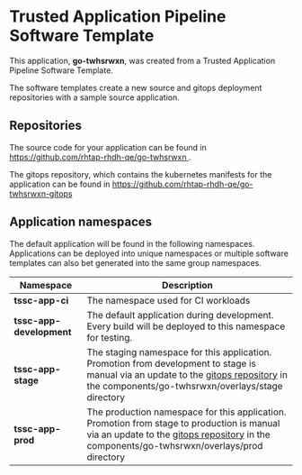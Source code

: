 # Trusted Application Pipeline Software Template

This application, **go-twhsrwxn**, was created from a Trusted Application Pipeline Software Template.

The software templates create a new source and gitops deployment repositories with a sample source application. 

## Repositories

The source code for your application can be found in [https://github.com/rhtap-rhdh-qe/go-twhsrwxn ](https://github.com/rhtap-rhdh-qe/go-twhsrwxn ).
 
The gitops repository, which contains the kubernetes manifests for the application can be found in 
[https://github.com/rhtap-rhdh-qe/go-twhsrwxn-gitops ](https://github.com/rhtap-rhdh-qe/go-twhsrwxn-gitops ) 

## Application namespaces 

The default application will be found in the following namespaces. Applications can be deployed into unique namespaces or multiple software templates can also bet generated into the same group namespaces.  

|  Namespace   |  Description   |  
| -------- | -------- |
| **tssc-app-ci** | The namespace used for CI workloads |
| **tssc-app-development** | The default application during development. Every build will be deployed to this namespace for testing. |
| **tssc-app-stage** | The staging namespace for this application. Promotion from development to stage is manual via an update to the [gitops repository](https://github.com/rhtap-rhdh-qe/go-twhsrwxn-gitops ) in the components/go-twhsrwxn/overlays/stage directory |
| **tssc-app-prod** | The production namespace for this application. Promotion from stage to production is manual via an update to the [gitops repository](https://github.com/rhtap-rhdh-qe/go-twhsrwxn-gitops ) in the components/go-twhsrwxn/overlays/prod directory |